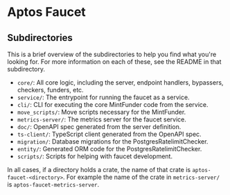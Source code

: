 # Aptos Faucet

## Subdirectories
This is a brief overview of the subdirectories to help you find what you're looking for. For more information on each of these, see the README in that subdirectory.

- `core/`: All core logic, including the server, endpoint handlers, bypassers, checkers, funders, etc.
- `service/`: The entrypoint for running the faucet as a service.
- `cli/`: CLI for executing the core MintFunder code from the service.
- `move_scripts/`: Move scripts necessary for the MintFunder.
- `metrics-server/`: The metrics server for the faucet service.
- `doc/`: OpenAPI spec generated from the server definition.
- `ts-client/`: TypeScript client generated from the OpenAPI spec.
- `migration/`: Database migrations for the PostgresRatelimitChecker.
- `entity/`: Generated ORM code for the PostgresRatelimitChecker.
- `scripts/`: Scripts for helping with faucet development.

In all cases, if a directory holds a crate, the name of that crate is `aptos-faucet-<directory>`. For example the name of the crate in `metrics-server/` is `aptos-faucet-metrics-server`.

